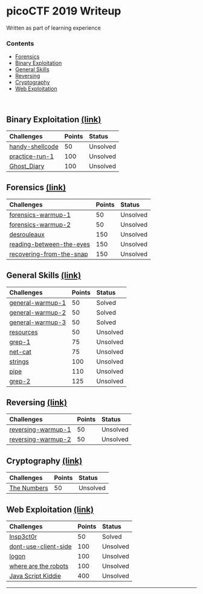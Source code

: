 # picoCTF 2019 Writeup

Written as part of learning experience

### Contents

*   [Forensics](#forensics-link)
*   [Binary Exploitation](#binary-exploitation-link)
*   [General Skills](#general-skills-link)
*   [Reversing](#reversing-link)
*   [Cryptography](#cryptography-link)
*   [Web Exploitation](#web-exploitation-link)

<br/>

## Binary Exploitation [(link)](binary-exploitation)

| Challenges                                 | Points     | Status |
|:-------------------------------------------|:-----------|:-------|
| [handy-shellcode](handy-shellcode#name)           | 50        | Unsolved |
| [practice-run-1](practice-run-1#name)           | 100        | Unsolved |
| [Ghost_Diary](Ghost_Diary#name)           | 100        | Unsolved |

## Forensics [(link)](forensics)

| Challenges                                                     | Points | Status |
|:---------------------------------------------------------------|:-------|:-------|
| [forensics-warmup-1](forensics#forensics-warmup-1)             | 50     | Unsolved |
| [forensics-warmup-2](forensics#forensics-warmup-2)             | 50     | Unsolved |
| [desrouleaux](forensics#desrouleaux)                           | 150    | Unsolved |
| [reading-between-the-eyes](forensics#reading-between-the-eyes) | 150    | Unsolved |
| [recovering-from-the-snap](forensics#recovering-from-the-snap) | 150    | Unsolved |

## General Skills [(link)](general-skills)

| Challenges                                        | Points     | Status |
|:--------------------------------------------------|:-----------|:-------|
| [general-warmup-1](general-skills#general-warmup-1)           | 50         | Solved |
| [general-warmup-2](general-skills#general-warmup-2)           | 50         | Solved |
| [general-warmup-3](general-skills#general-warmup-3)           | 50         | Solved |
| [resources](general-skills#resources)             | 50         | Unsolved |
| [grep-1](general-skills#grep-1)                   | 75         | Unsolved |
| [net-cat](general-skills#net-cat)                 | 75         | Unsolved |
| [strings](general-skills#strings)                 | 100        | Unsolved |
| [pipe](general-skills#pipe)                       | 110        | Unsolved |
| [grep-2](general-skills#grep-2)                   | 125        | Unsolved |

## Reversing [(link)](reversing)

| Challenges                                  | Points     | Status |
|:--------------------------------------------|:-----------|:-------|
| [reversing-warmup-1](reversing#reversing-warmup-1)       | 50         | Unsolved |
| [reversing-warmup-2](reversing#reversing-warmup-2)       | 50         | Unsolved |

## Cryptography [(link)](cryptography)

| Challenges                                                | Points     | Status   |
|:----------------------------------------------------------|:-----------|:---------|
| [The Numbers ](cryptography#The-Numbers		)           | 50        | Unsolved   |

## Web Exploitation [(link)](web-exploitation)

| Challenges                                                            | Points | Status |
|:----------------------------------------------------------------------|:-------|:-------|
| [Insp3ct0r](web-exploitation#Insp3ct0r)                               | 50     | Solved   |
| [dont-use-client-side](web-exploitation#dont-use-client-side)         | 100    | Unsolved |
| [logon](web-exploitation#logon)                                       | 100    | Unsolved |
| [where are the robots](web-exploitation#where-are-the-robots)         | 100    | Unsolved |
| [Java Script Kiddie](web-exploitation#JavaScript-Kiddie)              | 400    | Unsolved |

- - -
